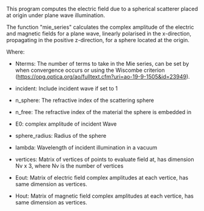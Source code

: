 This program computes the electric field due to a spherical scatterer placed
at origin under plane wave illumination.

The function "mie_series" calculates the complex amplitude of the electric
and magnetic fields for a plane wave, linearly polarised in the
x-direction, propagating in the positive z-direction, for a sphere
located at the origin.

Where:

- Nterms: The number of terms to take in the Mie series, can be set
         by when convergence occurs or using the Wiscombe criterion (https://opg.optica.org/ao/fulltext.cfm?uri=ao-19-9-1505&id=23949).
- incident: Include incident wave if set to 1
- n_sphere: The refractive index of the scattering sphere
- n_free: The refractive index of the material the sphere is embedded in
- E0: complex amplitude of incident Wave
- sphere_radius: Radius of the sphere
- lambda: Wavelength of incident illumination in a vacuum
- vertices: Matrix of vertices of points to evaluate field at, has
           dimension Nv x 3, where Nv is the number of vertices

- Eout: Matrix of electric field complex amplitudes at each
vertice, has same dimension as vertices.
- Hout: Matrix of magnetic field complex amplitudes at each
vertice, has same dimension as vertices.
